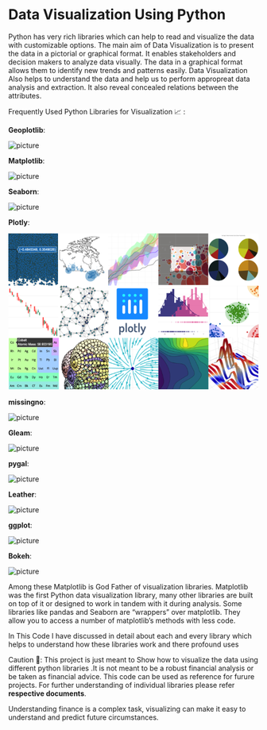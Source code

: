 #  Data Visualization Using Python

Python has very rich libraries which can help to read and visualize the data with customizable options.
The main aim of Data Visualization is to present the data in a pictorial or graphical format. It enables stakeholders and decision makers to analyze data visually. The data in a graphical format allows them to identify new trends and patterns easily.
Data Visualization Also helps to understand the data and help us to perform appropreat data analysis and extraction. It also reveal concealed relations between the attributes.

Frequently Used Python Libraries for Visualization :chart_with_upwards_trend: :

**Geoplotlib**:










![picture](https://pbs.twimg.com/media/C3HDC9eWIAUTrYE.jpg)


**Matplotlib**:










![picture](https://www.freecodecamp.org/news/content/images/size/w2000/2020/05/bank_data.png)


**Seaborn**:










![picture](https://miro.medium.com/max/2060/1*3VgCwcZraA0u5hMHpRhJcw.png)


**Plotly**:










   ![picture](https://raw.githubusercontent.com/cldougl/plot_images/add_r_img/plotly_2017.png)


**missingno**:










![picture](https://www.residentmar.io/static/post_assets/missingno/missingno_matrix.png)


**Gleam**:










![picture](https://challengepost-s3-challengepost.netdna-ssl.com/photos/production/software_photos/000/119/102/datas/original.png)


**pygal**:










![picture](https://i.stack.imgur.com/LmdJs.png)


**Leather**:










![picture](https://images.ctfassets.net/fi0zmnwlsnja/43Z5HPVmIApn9x8xVhw3Dw/2ae8c3b511e8ff0f9cb9ae2db8172de6/viz-libraries-10.png)


**ggplot**:










![picture](https://images.ctfassets.net/fi0zmnwlsnja/1FN0OM2Vd9VhcfTDx2Szzi/3bfd64ded32bc0261b8a344f9a363f3e/viz-libraries-03.png)


**Bokeh**:










![picture](https://images.ctfassets.net/fi0zmnwlsnja/5x8cPdKz0UEToEgeXY5Gyx/0713c8675c323b34fad35d59151bfab6/viz-libraries-04.png)


Among these Matplotlib is God Father of visualization libraries. Matplotlib was the first Python data visualization library, many other libraries are built on top of it or designed to work in tandem with it during analysis. Some libraries like pandas and Seaborn are “wrappers” over matplotlib. They allow you to access a number of matplotlib’s methods with less code.

In This Code I have discussed in detail about each and every library which helps to understand how these libraries work and there profound uses 

Caution :no_entry_sign:: This project is just meant to Show how to visualize the data using different python libraries .It is not meant to be a robust financial analysis or be taken as financial advice. This code can be used as reference for furure projects. For further understanding of individual libraries please refer **respective documents**.

Understanding finance is a complex task, visualizing can make it easy to understand and predict future circumstances.
